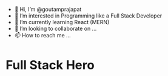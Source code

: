 - 👋 Hi, I’m @goutamprajapat
- 👀 I’m interested in Programming like a Full Stack Developer 
- 🌱 I’m currently learning React (MERN)
- 💞️ I’m looking to collaborate on ...
- 📫 How to reach me ...

<!---
goutamprajapat/goutamprajapat is a ✨ special ✨ repository because its `README.md` (this file) appears on your GitHub profile.
You can click the Preview link to take a look at your changes.
--->

<!--![20210506_154204](https://user-images.githubusercontent.com/84739048/179404367-d238bf4c-6b31-4549-8868-638ba4776443.png)-->
<h1 style="font-size:2rem;">Full Stack Hero</h1>
